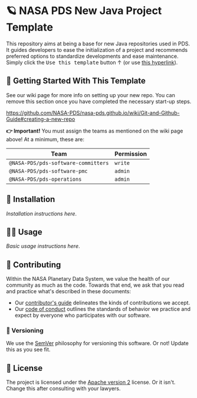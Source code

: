 # 🪐 NASA PDS New Java Project Template

This repository aims at being a base for new Java repositories used in PDS. It guides developers to ease the initialization of a project and recommends preferred options to standardize developments and ease maintenance. Simply click the <kbd>Use this template</kbd> button ↑ (or use [this hyperlink](https://github.com/NASA-PDS/pds-template-repo-java/generate)).


## 🏃 Getting Started With This Template

See our wiki page for more info on setting up your new repo. You can remove this section once you have completed the necessary start-up steps.

https://github.com/NASA-PDS/nasa-pds.github.io/wiki/Git-and-Github-Guide#creating-a-new-repo

**👉 Important!** You must assign the teams as mentioned on the wiki page above! At a minimum, these are:

| Team                                | Permission |
| ----------------------------------- | ---------- |
| `@NASA-PDS/pds-software-committers` | `write`    |
| `@NASA-PDS/pds-software-pmc`        | `admin`    |
| `@NASA-PDS/pds-operations`          | `admin`    |


## 📀 Installation

_Installation instructions here_.


## 💁‍♀️ Usage

_Basic usage instructions here_.


## 👥 Contributing

Within the NASA Planetary Data System, we value the health of our community as much as the code. Towards that end, we ask that you read and practice what's described in these documents:

-   Our [contributor's guide](https://github.com/NASA-PDS/.github/blob/main/CONTRIBUTING.md) delineates the kinds of contributions we accept.
-   Our [code of conduct](https://github.com/NASA-PDS/.github/blob/main/CODE_OF_CONDUCT.md) outlines the standards of behavior we practice and expect by everyone who participates with our software.


### 🔢 Versioning

We use the [SemVer](https://semver.org/) philosophy for versioning this software. Or not! Update this as you see fit.


## 📃 License

The project is licensed under the [Apache version 2](LICENSE.md) license. Or it isn't. Change this after consulting with your lawyers.

